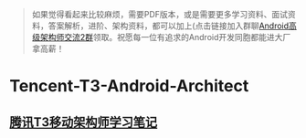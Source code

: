 >如果觉得看起来比较麻烦，需要PDF版本，或是需要更多学习资料、面试资料，答案解析，进阶、架构资料，都可以加上(点击链接加入群聊[Android高级架构师交流2群](https://jq.qq.com/?_wv=1027&k=ZyMBdnsH)领取。祝愿每一位有追求的Android开发同胞都能进大厂拿高薪！

# Tencent-T3-Android-Architect
## [腾讯T3移动架构师学习笔记](https://github.com/274942954/Tencent-T3-Android-Architect/blob/master/%E8%85%BE%E8%AE%AFT3-Android%E9%AB%98%E7%BA%A7%E6%9E%B6%E6%9E%84%E5%B8%88%E5%AD%A6%E4%B9%A0%E7%AC%94%E8%AE%B0.md)
